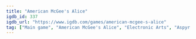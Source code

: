 ```yaml
---
title: "American McGee's Alice"
igdb_id: 337
igdb_url: "https://www.igdb.com/games/american-mcgee-s-alice"
tag: ["Main game", "American McGee's Alice", "Electronic Arts", "Aspyr Media", "Rogue Entertainment", "Westlake Interactive", "Platform", "Puzzle", "Adventure", "Single player", "Third person", "Action", "Horror"]
---
```

